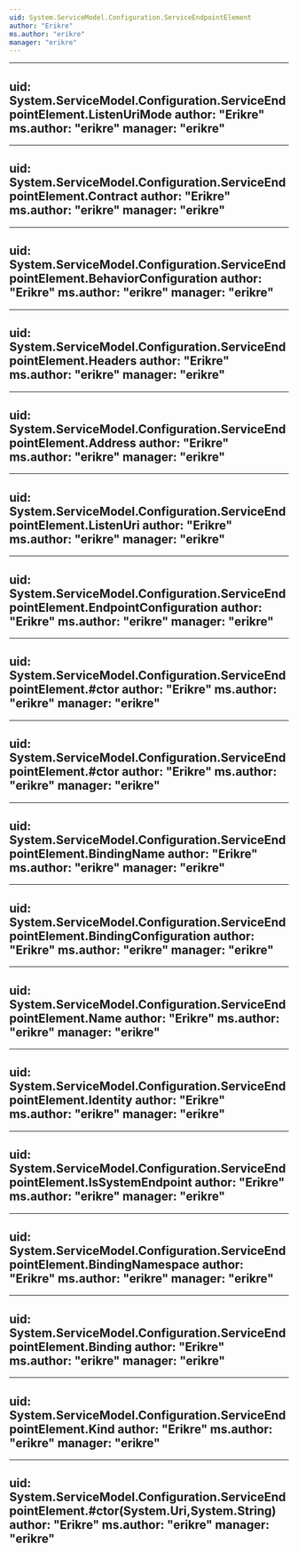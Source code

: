 ```yaml
---
uid: System.ServiceModel.Configuration.ServiceEndpointElement
author: "Erikre"
ms.author: "erikre"
manager: "erikre"
---
```


---
uid: System.ServiceModel.Configuration.ServiceEndpointElement.ListenUriMode
author: "Erikre"
ms.author: "erikre"
manager: "erikre"
---

---
uid: System.ServiceModel.Configuration.ServiceEndpointElement.Contract
author: "Erikre"
ms.author: "erikre"
manager: "erikre"
---

---
uid: System.ServiceModel.Configuration.ServiceEndpointElement.BehaviorConfiguration
author: "Erikre"
ms.author: "erikre"
manager: "erikre"
---

---
uid: System.ServiceModel.Configuration.ServiceEndpointElement.Headers
author: "Erikre"
ms.author: "erikre"
manager: "erikre"
---

---
uid: System.ServiceModel.Configuration.ServiceEndpointElement.Address
author: "Erikre"
ms.author: "erikre"
manager: "erikre"
---

---
uid: System.ServiceModel.Configuration.ServiceEndpointElement.ListenUri
author: "Erikre"
ms.author: "erikre"
manager: "erikre"
---

---
uid: System.ServiceModel.Configuration.ServiceEndpointElement.EndpointConfiguration
author: "Erikre"
ms.author: "erikre"
manager: "erikre"
---

---
uid: System.ServiceModel.Configuration.ServiceEndpointElement.#ctor
author: "Erikre"
ms.author: "erikre"
manager: "erikre"
---

---
uid: System.ServiceModel.Configuration.ServiceEndpointElement.#ctor
author: "Erikre"
ms.author: "erikre"
manager: "erikre"
---

---
uid: System.ServiceModel.Configuration.ServiceEndpointElement.BindingName
author: "Erikre"
ms.author: "erikre"
manager: "erikre"
---

---
uid: System.ServiceModel.Configuration.ServiceEndpointElement.BindingConfiguration
author: "Erikre"
ms.author: "erikre"
manager: "erikre"
---

---
uid: System.ServiceModel.Configuration.ServiceEndpointElement.Name
author: "Erikre"
ms.author: "erikre"
manager: "erikre"
---

---
uid: System.ServiceModel.Configuration.ServiceEndpointElement.Identity
author: "Erikre"
ms.author: "erikre"
manager: "erikre"
---

---
uid: System.ServiceModel.Configuration.ServiceEndpointElement.IsSystemEndpoint
author: "Erikre"
ms.author: "erikre"
manager: "erikre"
---

---
uid: System.ServiceModel.Configuration.ServiceEndpointElement.BindingNamespace
author: "Erikre"
ms.author: "erikre"
manager: "erikre"
---

---
uid: System.ServiceModel.Configuration.ServiceEndpointElement.Binding
author: "Erikre"
ms.author: "erikre"
manager: "erikre"
---

---
uid: System.ServiceModel.Configuration.ServiceEndpointElement.Kind
author: "Erikre"
ms.author: "erikre"
manager: "erikre"
---

---
uid: System.ServiceModel.Configuration.ServiceEndpointElement.#ctor(System.Uri,System.String)
author: "Erikre"
ms.author: "erikre"
manager: "erikre"
---
